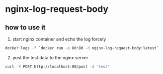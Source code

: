 # nginx-log-request-body

## how to use it

1. start nginx container and echo the log forcely

```bash
docker logs -f `docker run -p 80:80 -d nginx-log-request-body:latest`
```

2. post the test data to the nginx server
```bash
curl -X POST http://localhost:80/post -d 'test'
```
